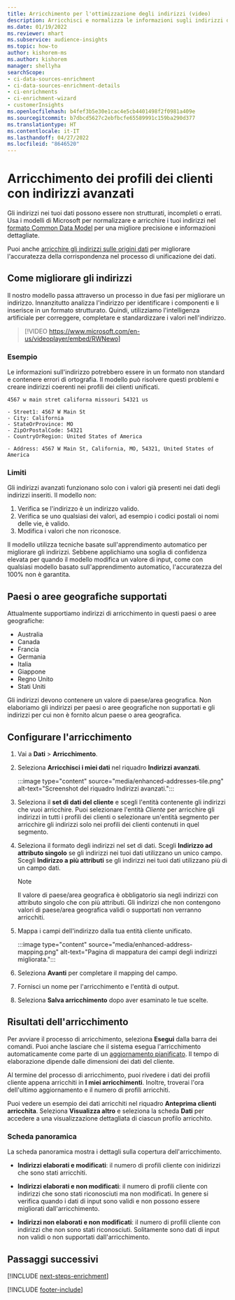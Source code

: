 ```yaml
---
title: Arricchimento per l'ottimizzazione degli indirizzi (video)
description: Arricchisci e normalizza le informazioni sugli indirizzi dei profili dei clienti con i modelli Microsoft.
ms.date: 01/19/2022
ms.reviewer: mhart
ms.subservice: audience-insights
ms.topic: how-to
author: kishorem-ms
ms.author: kishorem
manager: shellyha
searchScope:
- ci-data-sources-enrichment
- ci-data-sources-enrichment-details
- ci-enrichments
- ci-enrichment-wizard
- customerInsights
ms.openlocfilehash: b4fef3b5e30e1cac4e5cb4401498f2f0981a409e
ms.sourcegitcommit: b7dbcd5627c2ebfbcfe65589991c159ba290d377
ms.translationtype: HT
ms.contentlocale: it-IT
ms.lasthandoff: 04/27/2022
ms.locfileid: "8646520"
---
```

# <a name="enrichment-of-customer-profiles-with-enhanced-addresses"></a>Arricchimento dei profili dei clienti con indirizzi avanzati

Gli indirizzi nei tuoi dati possono essere non strutturati, incompleti o errati. Usa i modelli di Microsoft per normalizzare e arricchire i tuoi indirizzi nel [formato Common Data Model](/common-data-model/schema/core/applicationcommon/address) per una migliore precisione e informazioni dettagliate.

Puoi anche [arricchire gli indirizzi sulle origini dati](data-sources-enrichment.md) per migliorare l'accuratezza della corrispondenza nel processo di unificazione dei dati. 

## <a name="how-we-enhance-addresses"></a>Come migliorare gli indirizzi

Il nostro modello passa attraverso un processo in due fasi per migliorare un indirizzo. Innanzitutto analizza l'indirizzo per identificare i componenti e li inserisce in un formato strutturato. Quindi, utilizziamo l'intelligenza artificiale per correggere, completare e standardizzare i valori nell'indirizzo.

> [!VIDEO https://www.microsoft.com/en-us/videoplayer/embed/RWNewo]

### <a name="example"></a>Esempio

Le informazioni sull'indirizzo potrebbero essere in un formato non standard e contenere errori di ortografia. Il modello può risolvere questi problemi e creare indirizzi coerenti nei profili dei clienti unificati.

```Input
4567 w main stret californa missouri 54321 us
```

```Output
- Street1: 4567 W Main St
- City: California
- StateOrProvince: MO
- ZipOrPostalCode: 54321
- CountryOrRegion: United States of America

- Address: 4567 W Main St, California, MO, 54321, United States of America
```

### <a name="limitations"></a>Limiti

Gli indirizzi avanzati funzionano solo con i valori già presenti nei dati degli indirizzi inseriti. Il modello non: 

1. Verifica se l'indirizzo è un indirizzo valido.
2. Verifica se uno qualsiasi dei valori, ad esempio i codici postali oi nomi delle vie, è valido.
3. Modifica i valori che non riconosce.

Il modello utilizza tecniche basate sull'apprendimento automatico per migliorare gli indirizzi. Sebbene applichiamo una soglia di confidenza elevata per quando il modello modifica un valore di input, come con qualsiasi modello basato sull'apprendimento automatico, l'accuratezza del 100% non è garantita.

## <a name="supported-countries-or-regions"></a>Paesi o aree geografiche supportati

Attualmente supportiamo indirizzi di arricchimento in questi paesi o aree geografiche: 

- Australia
- Canada
- Francia
- Germania
- Italia
- Giappone
- Regno Unito
- Stati Uniti

Gli indirizzi devono contenere un valore di paese/area geografica. Non elaboriamo gli indirizzi per paesi o aree geografiche non supportati e gli indirizzi per cui non è fornito alcun paese o area geografica.

## <a name="configure-the-enrichment"></a>Configurare l'arricchimento

1. Vai a **Dati** > **Arricchimento**.

1. Seleziona **Arricchisci i miei dati** nel riquadro **Indirizzi avanzati**.

   :::image type="content" source="media/enhanced-addresses-tile.png" alt-text="Screenshot del riquadro Indirizzi avanzati.":::

1. Seleziona il **set di dati del cliente** e scegli l'entità contenente gli indirizzi che vuoi arricchire. Puoi selezionare l'entità *Cliente* per arricchire gli indirizzi in tutti i profili dei clienti o selezionare un'entità segmento per arricchire gli indirizzi solo nei profili dei clienti contenuti in quel segmento.

1. Seleziona il formato degli indirizzi nel set di dati. Scegli **Indirizzo ad attributo singolo** se gli indirizzi nei tuoi dati utilizzano un unico campo. Scegli **Indirizzo a più attributi** se gli indirizzi nei tuoi dati utilizzano più di un campo dati.

   > [!NOTE]
   > Il valore di paese/area geografica è obbligatorio sia negli indirizzi con attributo singolo che con più attributi. Gli indirizzi che non contengono valori di paese/area geografica validi o supportati non verranno arricchiti.

1.  Mappa i campi dell'indirizzo dalla tua entità cliente unificato.

    :::image type="content" source="media/enhanced-address-mapping.png" alt-text="Pagina di mappatura dei campi degli indirizzi migliorata.":::

1. Seleziona **Avanti** per completare il mapping del campo.

1. Fornisci un nome per l'arricchimento e l'entità di output.

1. Seleziona **Salva arricchimento** dopo aver esaminato le tue scelte.

## <a name="enrichment-results"></a>Risultati dell'arricchimento

Per avviare il processo di arricchimento, seleziona **Esegui** dalla barra dei comandi. Puoi anche lasciare che il sistema esegua l'arricchimento automaticamente come parte di un [aggiornamento pianificato](system.md#schedule-tab). Il tempo di elaborazione dipende dalle dimensioni dei dati del cliente.

Al termine del processo di arricchimento, puoi rivedere i dati dei profili cliente appena arricchiti in **I miei arricchimenti**. Inoltre, troverai l'ora dell'ultimo aggiornamento e il numero di profili arricchiti.

Puoi vedere un esempio dei dati arricchiti nel riquadro **Anteprima clienti arricchita**. Seleziona **Visualizza altro** e seleziona la scheda **Dati** per accedere a una visualizzazione dettagliata di ciascun profilo arricchito.

### <a name="overview-card"></a>Scheda panoramica

La scheda panoramica mostra i dettagli sulla copertura dell'arricchimento. 

* **Indirizzi elaborati e modificati**: il numero di profili cliente con inidirizzi che sono stati arricchiti.

* **Indirizzi elaborati e non modificati**: il numero di profili cliente con indirizzi che sono stati riconosciuti ma non modificati. In genere si verifica quando i dati di input sono validi e non possono essere migliorati dall'arricchimento.

* **Indirizzi non elaborati e non modificati**: il numero di profili cliente con indirizzi che non sono stati riconosciuti. Solitamente sono dati di input non validi o non supportati dall'arricchimento.

## <a name="next-steps"></a>Passaggi successivi

[!INCLUDE [next-steps-enrichment](includes/next-steps-enrichment.md)]

[!INCLUDE [footer-include](includes/footer-banner.md)]
